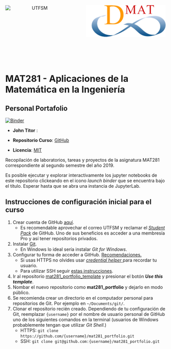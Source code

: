 <header>
<img src="https://upload.wikimedia.org/wikipedia/commons/4/47/Logo_UTFSM.png" width=200 alt="UTFSM" align="left"/>
<img src="./images/dmat.png" alt="DMAT" align="right"/>
</header>
</br></br></br></br></br>

</br>
</br>

# MAT281 - Aplicaciones de la Matemática en la Ingeniería

## Personal Portafolio


[![Binder](https://mybinder.org/badge_logo.svg)](https://hub-binder.mybinder.ovh/user/gustavoankelen-mat281_portfolio-8zf4lphl/tree)

* __John Titor__ : [](https://www.linkedin.com/in/williamhgates/)

* __Repositorio Curso__: [GitHub](https://github.com/aLoNsolml/mat281_2019S2)

* __Licencia__: [MIT](./LICENCE.md)


Recopilación de laboratorios, tareas y proyectos de la asignatura MAT281 correspondiente al segundo semestre del año 2019.

Es posible ejecutar y explorar interactivamente los jupyter notebooks de este repositorio clickeando en el icono _launch binder_ que se encuentra bajo el título. Esperar hasta que se abra una instancia de JupyterLab.


## Instrucciones de configuración inicial para el curso

1. Crear cuenta de GitHub [aquí](https://github.com/join).
    - Es recomendable aprovechar el correo UTFSM y reclamar el [_Student Pack_](https://education.github.com/students) de GitHub. Uno de sus beneficios es acceder a una membresía Pro y así tener repositorios privados.
2. Instalar [Git](https://git-scm.com/book/en/v2/Getting-Started-Installing-Git).
    - En Windows lo ideal sería instalar _Git for Windows_.
3. Configurar tu forma de acceder a GitHub. [Recomendaciones.](https://help.github.com/en/articles/which-remote-url-should-i-use)
    - Si usas HTTPS no olvides usar [_credential helper_ ](https://help.github.com/en/articles/caching-your-github-password-in-git) para recordar tu usuario.
    - Para utilizar SSH seguir [estas instrucciones](https://help.github.com/en/articles/connecting-to-github-with-ssh).
4. Ir al repositorio [mat281_portfolio_template](https://github.com/aLoNsolml/mat281_portfolio_template) y presionar el botón *__Use this template__*.
5. Nombar el nuevo repositorio como __mat281_portfolio__ y dejarlo en modo público.
7. Se recomienda crear un directorio en el computador personal para repositorios de Git. Por ejemplo en `~/Documents/git/`.
6. Clonar el repositorio recién creado. Dependiendo de tu configuración de Git, reemplazar `{username}` por el nombre de usuario personal de GitHub uno de los siguientes comandos en la terminal (usuarios de Windows probablemente tengan que utilizar _Git Shell_.)
    - HTTPS: `git clone https://github.com/{username}/mat281_portfolio.git`
    - SSH: `git clone git@github.com:{username}/mat281_portfolio.git`
